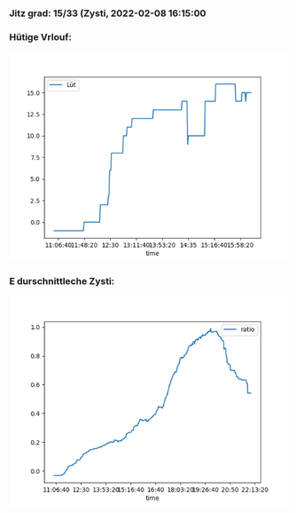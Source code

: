 ### Jitz grad: 15/33 (Zysti, 2022-02-08 16:15:00

### Hütige Vrlouf:
![Graph](Today.png)

### E durschnittleche Zysti:
![Graph](Zysti.png)